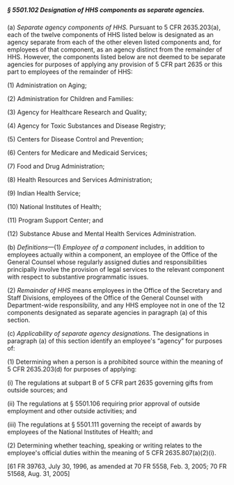 ##### § 5501.102 Designation of HHS components as separate agencies. #####

(a) *Separate agency components of HHS.* Pursuant to 5 CFR 2635.203(a), each of the twelve components of HHS listed below is designated as an agency separate from each of the other eleven listed components and, for employees of that component, as an agency distinct from the remainder of HHS. However, the components listed below are not deemed to be separate agencies for purposes of applying any provision of 5 CFR part 2635 or this part to employees of the remainder of HHS:

(1) Administration on Aging;

(2) Administration for Children and Families:

(3) Agency for Healthcare Research and Quality;

(4) Agency for Toxic Substances and Disease Registry;

(5) Centers for Disease Control and Prevention;

(6) Centers for Medicare and Medicaid Services;

(7) Food and Drug Administration;

(8) Health Resources and Services Administration;

(9) Indian Health Service;

(10) National Institutes of Health;

(11) Program Support Center; and

(12) Substance Abuse and Mental Health Services Administration.

(b) *Definitions*—(1) *Employee of a component* includes, in addition to employees actually within a component, an employee of the Office of the General Counsel whose regularly assigned duties and responsibilities principally involve the provision of legal services to the relevant component with respect to substantive programmatic issues.

(2) *Remainder of HHS* means employees in the Office of the Secretary and Staff Divisions, employees of the Office of the General Counsel with Department-wide responsibility, and any HHS employee not in one of the 12 components designated as separate agencies in paragraph (a) of this section.

(c) *Applicability of separate agency designations.* The designations in paragraph (a) of this section identify an employee's “agency” for purposes of:

(1) Determining when a person is a prohibited source within the meaning of 5 CFR 2635.203(d) for purposes of applying:

(i) The regulations at subpart B of 5 CFR part 2635 governing gifts from outside sources; and

(ii) The regulations at § 5501.106 requiring prior approval of outside employment and other outside activities; and

(iii) The regulations at § 5501.111 governing the receipt of awards by employees of the National Institutes of Health; and

(2) Determining whether teaching, speaking or writing relates to the employee's official duties within the meaning of 5 CFR 2635.807(a)(2)(i).

[61 FR 39763, July 30, 1996, as amended at 70 FR 5558, Feb. 3, 2005; 70 FR 51568, Aug. 31, 2005]